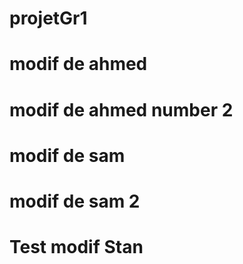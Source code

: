 
# projetGr1
# modif de ahmed
# modif de ahmed number 2
# modif de sam
# modif de sam 2
# Test modif Stan
